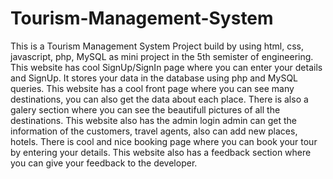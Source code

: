 # Tourism-Management-System
This is a Tourism Management System Project build by using html, css, javascript, php, MySQL as mini project in the 5th semister of engineering. 
This website has cool SignUp/SignIn page where you can enter your details and SignUp. 
It stores your data in the database using php and MySQL queries. 
This website has a cool front page where you can see many destinations, you can also get the data about each place. 
There is also a galery section where you can see the beautifull pictures of all the destinations. 
This website also has the admin login admin can get the information of the customers, travel agents, also can add new places, hotels. 
There is cool and nice booking page where you can book your tour by entering your details. 
This website also has a feedback section where you can give your feedback to the developer.